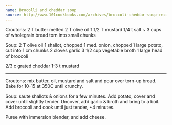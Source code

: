 ```yaml
---
name: Brocolli and cheddar soup
source: http://www.101cookbooks.com/archives/broccoli-cheddar-soup-recipe.html
---
```


Croutons:
2 T butter melted
2 T olive oil
1 1/2 T mustard
1/4 t salt
~ 3 cups of wholegrain bread torn into small chunks

Soup:
2 T olive oil
1 shallot, chopped
1 med. onion, chopped
1 large potato, cut into 1 cm chunks
2 cloves garlic
3 1/2 cup vegetable broth
1 large head of broccoli

2/3 c grated cheddar
1-3 t mustard

---

Croutons: mix butter, oil, mustard and salt and pour over torn-up bread.  Bake for 10-15 at 350C until crunchy.

Soup: saute shallots & onions for a few minutes.  Add potato, cover and cover until slightly tender.  Uncover, add garlic & broth and bring to a boil.  Add broccoli and cook until just tender, ~4 minutes.

Puree with immersion blender, and add cheese.   


